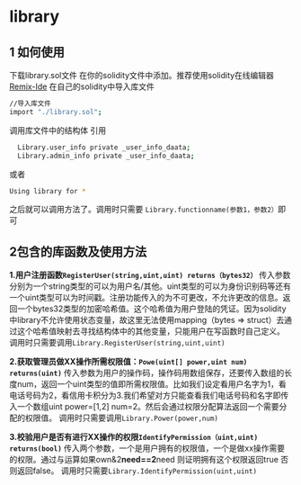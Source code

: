 # library
## 1 如何使用
下载library.sol文件
在你的solidity文件中添加。推荐使用solidity在线编辑器
[Remix-Ide](https://remix.ethereum.org/#optimize=false&evmVersion=null&version=soljson-v0.4.26+commit.4563c3fc.js&appVersion=0.7.7)
在自己的solidity中导入库文件
```bash
//导入库文件
import "./library.sol";
```
调用库文件中的结构体
引用
```bash
  Library.user_info private _user_info_daata;
  Library.admin_info private _user_info_daata;
```
或者

```bash
Using library for *
```

之后就可以调用方法了。调用时只需要
`Library.functionname(参数1，参数2）`即可

## 2包含的库函数及使用方法
**1.用户注册函数`RegisterUser(string,uint,uint) returns（bytes32）`**
传入参数分别为一个string类型的可以为用户名/其他。uint类型的可以为身份识别码等还有一个uint类型可以为时间戳。注册功能传入的为不可更改，不允许更改的信息。返回一个bytes32类型的加密哈希值。这个哈希值为用户登陆的凭证。因为solidity中library不允许使用状态变量，故这里无法使用mapping（bytes => struct）去通过这个哈希值映射去寻找结构体中的其他变量，只能用户在写函数时自己定义。
调用时只需要调用`Library.RegisterUser(string,uint,uint)`

**2.获取管理员做XX操作所需权限值：`Powe(uint[] power,uint num) returns(uint)`** 
传入参数为用户的操作码，操作码用数组保存，还要传入数组的长度num，返回一个uint类型的值即所需权限值。比如我们设定看用户名字为1，看电话号码为2，看信用卡积分为3.我们希望对方只能查看我们电话号码和名字即传入一个数组uint power=[1,2] num=2。然后会通过权限分配算法返回一个需要分配的权限值。
调用时只需要调用`Library.Power(power,num)`


**3.校验用户是否有进行XX操作的权限`IdentifyPermission（uint,uint) returns(bool)`**
传入两个参数，一个是用户拥有的权限值，一个是做xx操作需要的权限。通过与运算如果own&2**need==2**need 则证明拥有这个权限返回true 否则返回false。
调用时只需要`Library.IdentifyPermission(uint,uint)`
